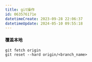 ```yaml
---
title: git操作
id: 063576171e
datetimeCreate: 2023-09-28 22:06:37
datetimeUpdate: 2024-05-10 09:55:18
---
```

#### 覆盖本地

```git
git fetch origin 
git reset --hard origin/<branch_name>
```